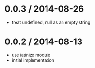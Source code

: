 
0.0.3 / 2014-08-26
==================

 * treat undefined, null as an empty string

0.0.2 / 2014-08-13
==================

 * use latinize module
 * initial implementation
